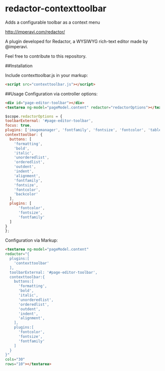 # redactor-contexttoolbar
Adds a configurable toolbar as a context menu

http://imperavi.com/redactor/

A plugin developed for Redactor, a WYSIWYG rich-text editor made by @imperavi.

Feel free to contribute to this repository.

##Installation

Include contexttoolbar.js in your markup:

```html
<script src="contexttoolbar.js"></script>
```

##Usage
Configuration via controller options:

```html
<div id="page-editor-toolbar"></div>
<textarea ng-model="pageModel.content" redactor="redactorOptions"></textarea>
 ```

```js
$scope.redactorOptions = {
toolbarExternal: '#page-editor-toolbar',
focus: true,
plugins: ['imagemanager', 'fontfamily', 'fontsize', 'fontcolor', 'table', 'contexttoolbar'],
contexttoolbar: {
  buttons: [
    'formatting',
    'bold',
    'italic',
    'unorderedlist',
    'orderedlist',
    'outdent',
    'indent',
    'alignment',
    'fontfamily',
    'fontsize',
    'fontcolor',
    'backcolor'
  ],
  plugins: [
      'fontcolor',
      'fontsize',
      'fontfamily'
  ]
}
};
```
	  
Configuration via Markup:

```html
<textarea ng-model="pageModel.content"
redactor="{
  plugins:[
    'contexttoolbar'
  ],
  toolbarExternal: '#page-editor-toolbar',
  contexttoolbar:{
    buttons:[
      'formatting',
      'bold',
      'italic',
      'unorderedlist',
      'orderedlist',
      'outdent',
      'indent',
      'alignment',
    ],
    plugins:[
      'fontcolor',
      'fontsize',
      'fontfamily'
    ]
  }
}"
cols="30"
rows="10"></textarea>
```
